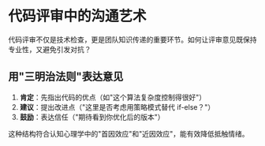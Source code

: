 # 代码评审中的沟通艺术

代码评审不仅是技术检查，更是团队知识传递的重要环节。如何让评审意见既保持专业性，又避免引发对抗？

## 用"三明治法则"表达意见
1. **肯定**：先指出代码的优点（如"这个算法复杂度控制得很好"）
2. **建议**：提出改进点（"这里是否考虑用策略模式替代 if-else？"）
3. **鼓励**：表达信任（"期待看到你优化后的版本"）

这种结构符合认知心理学中的"首因效应"和"近因效应"，能有效降低抵触情绪。